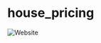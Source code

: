 # house_pricing
![Website](https://github.com/ahmetbykclk/house_pricing/assets/64368104/a386954d-b081-4fcf-baae-5f58aecb0203)
